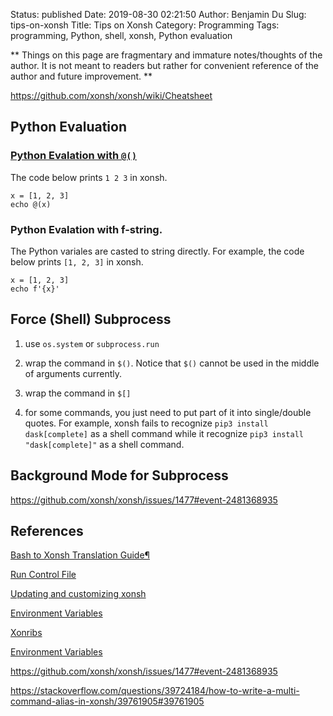 Status: published
Date: 2019-08-30 02:21:50
Author: Benjamin Du
Slug: tips-on-xonsh
Title: Tips on Xonsh
Category: Programming
Tags: programming, Python, shell, xonsh, Python evaluation

**
Things on this page are fragmentary and immature notes/thoughts of the author.
It is not meant to readers but rather for convenient reference of the author and future improvement.
**

https://github.com/xonsh/xonsh/wiki/Cheatsheet

## Python Evaluation

### [Python Evalation with `@()`](https://xon.sh/tutorial.html#python-evaluation-with)

The code below prints `1 2 3` in xonsh.
```xonsh
x = [1, 2, 3]
echo @(x)
```

### Python Evalation with f-string.

The Python variales are casted to string directly.
For example, 
the code below prints `[1, 2, 3]` in xonsh.
```xonsh
x = [1, 2, 3]
echo f'{x}'
```

## Force (Shell) Subprocess

1. use `os.system` or `subprocess.run`

2. wrap the command in `$()`. 
    Notice that `$()` cannot be used in the middle of arguments currently.

2. wrap the command in `$[]`

3. for some commands, you just need to put part of it into single/double quotes.
    For example, 
    xonsh fails to recognize `pip3 install dask[complete]` as a shell command 
    while it recognize `pip3 install "dask[complete]"` as a shell command.

## Background Mode for Subprocess

https://github.com/xonsh/xonsh/issues/1477#event-2481368935

## References

[Bash to Xonsh Translation Guide¶](https://xon.sh/bash_to_xsh.html)

[Run Control File](https://xon.sh/xonshrc.html)

[Updating and customizing xonsh](https://xon.sh/customization.html)

[Environment Variables](https://xon.sh/envvars.html)

[Xonribs](https://xon.sh/xontribs.html)

[Environment Variables](https://xon.sh/envvars.html)

https://github.com/xonsh/xonsh/issues/1477#event-2481368935

https://stackoverflow.com/questions/39724184/how-to-write-a-multi-command-alias-in-xonsh/39761905#39761905
